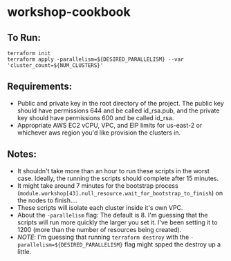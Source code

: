 # workshop-cookbook

## To Run: 
```
terraform init
terraform apply -parallelism=${DESIRED_PARALLELISM} --var 'cluster_count=${NUM_CLUSTERS}'
```

## Requirements:
- Public and private key in the root directory of the project. The public key should have permissions 644 and be called id_rsa.pub, and the private key should have permissions 600 and be called id_rsa. 
- Appropriate AWS EC2 vCPU, VPC, and EIP limits for us-east-2 or whichever aws region you'd like provision the clusters in. 

## Notes: 
- It shouldn't take more than an hour to run these scripts in the worst case. Ideally, the running the scripts should complete after 15 minutes. 
- It might take around 7 minutes for the bootstrap process (`module.workshop[43].null_resource.wait_for_bootstrap_to_finish`) on the nodes to finish....
- These scripts will isolate each cluster inside it's own VPC. 
- About the `-parallelism` flag: The default is 8. I'm guessing that the scripts will run more quickly the larger you set it. I've been setting it to 1200 (more than the number of resources being created). 
- _NOTE_: I'm guessing that running `terraform destroy` with the `-parallelism=${DESIRED_PARALLELISM}` flag might spped the destroy up a little. 
